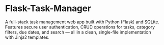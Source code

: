 # Flask-Task-Manager
A full-stack task management web app built with Python (Flask) and SQLite. Features secure user authentication, CRUD operations for tasks, category filters, due dates, and search — all in a clean, single-file implementation with Jinja2 templates.
